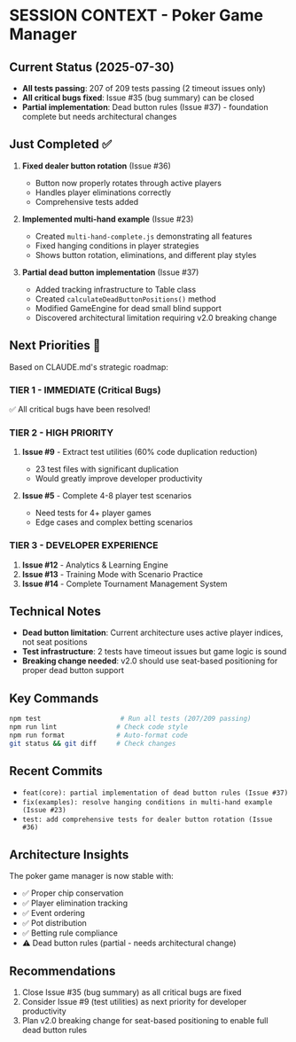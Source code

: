 # SESSION CONTEXT - Poker Game Manager

## Current Status (2025-07-30)
- **All tests passing**: 207 of 209 tests passing (2 timeout issues only)
- **All critical bugs fixed**: Issue #35 (bug summary) can be closed
- **Partial implementation**: Dead button rules (Issue #37) - foundation complete but needs architectural changes

## Just Completed ✅
1. **Fixed dealer button rotation** (Issue #36)
   - Button now properly rotates through active players
   - Handles player eliminations correctly
   - Comprehensive tests added

2. **Implemented multi-hand example** (Issue #23)
   - Created `multi-hand-complete.js` demonstrating all features
   - Fixed hanging conditions in player strategies
   - Shows button rotation, eliminations, and different play styles

3. **Partial dead button implementation** (Issue #37)
   - Added tracking infrastructure to Table class
   - Created `calculateDeadButtonPositions()` method
   - Modified GameEngine for dead small blind support
   - Discovered architectural limitation requiring v2.0 breaking change

## Next Priorities 🎯
Based on CLAUDE.md's strategic roadmap:

### TIER 1 - IMMEDIATE (Critical Bugs)
✅ All critical bugs have been resolved!

### TIER 2 - HIGH PRIORITY
1. **Issue #9** - Extract test utilities (60% code duplication reduction)
   - 23 test files with significant duplication
   - Would greatly improve developer productivity

2. **Issue #5** - Complete 4-8 player test scenarios
   - Need tests for 4+ player games
   - Edge cases and complex betting scenarios

### TIER 3 - DEVELOPER EXPERIENCE
1. **Issue #12** - Analytics & Learning Engine
2. **Issue #13** - Training Mode with Scenario Practice
3. **Issue #14** - Complete Tournament Management System

## Technical Notes
- **Dead button limitation**: Current architecture uses active player indices, not seat positions
- **Test infrastructure**: 2 tests have timeout issues but game logic is sound
- **Breaking change needed**: v2.0 should use seat-based positioning for proper dead button support

## Key Commands
```bash
npm test                    # Run all tests (207/209 passing)
npm run lint               # Check code style
npm run format             # Auto-format code
git status && git diff     # Check changes
```

## Recent Commits
- `feat(core): partial implementation of dead button rules (Issue #37)`
- `fix(examples): resolve hanging conditions in multi-hand example (Issue #23)`
- `test: add comprehensive tests for dealer button rotation (Issue #36)`

## Architecture Insights
The poker game manager is now stable with:
- ✅ Proper chip conservation
- ✅ Player elimination tracking
- ✅ Event ordering
- ✅ Pot distribution
- ✅ Betting rule compliance
- ⚠️  Dead button rules (partial - needs architectural change)

## Recommendations
1. Close Issue #35 (bug summary) as all critical bugs are fixed
2. Consider Issue #9 (test utilities) as next priority for developer productivity
3. Plan v2.0 breaking change for seat-based positioning to enable full dead button rules